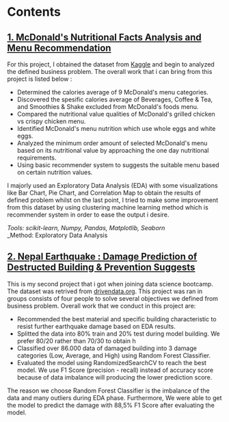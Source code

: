# Contents

## [1. McDonald's Nutritional Facts Analysis and Menu Recommendation](https://www.kaggle.com/mcdonalds/nutrition-facts)

For this project, I obtained the dataset from [Kaggle](https://www.kaggle.com/mcdonalds/nutrition-facts) and begin to analyzed the defined business problem. The overall work that i can bring from this project is listed below : 

* Determined the calories average of 9 McDonald's menu categories.
* Discovered the spesific calories average of Beverages, Coffee & Tea, and Smoothies & Shake excluded from McDonald's foods menu.
* Compared the nutritional value qualities of McDonald's grilled chicken vs crispy chicken menu.
* Identified McDonald's menu nutrition which use whole eggs and white eggs.
* Analyzed the minimum order amount of selected McDonald's menu based on its nutritional value by approaching the one day nutritional requirements.
* Using basic recommender system to suggests the suitable menu based on certain nutrition values.

I majorly used an Exploratory Data Analysis (EDA) with some visualizations like Bar Chart, Pie Chart, and Correlation Map to obtain the results of defined problem whilst on the last point, I tried to make some improvement from this dataset by using clustering machine learning method which is recommender system in order to ease the output i desire.
      
_Tools: scikit-learn, Numpy, Pandas, Matplotlib, Seaborn_                                                                                                                     
_Method: Exploratory Data Analysis


## [2. Nepal Earthquake : Damage Prediction of Destructed Building & Prevention Suggests](https://www.kaggle.com/mcdonalds/nutrition-facts)

This is my second project that i got when joining data science bootcamp. The dataset was retrived from [drivendata.org](https://www.drivendata.org/competitions/57/nepal-earthquake/). This project was ran in groups consists of four people to solve several objectives we defined from business problem. Overall work that we conduct in this project are:

* Recommended the best material and specific building characteristic to resist further earthquake damage based on EDA results.
* Splitted the data into 80% train and 20% test during model building. We prefer 80/20 rather than 70/30 to obtain h
* Classified over 86.000 data of damaged building into 3 damage categories (Low, Average, and High) using Random Forest Classifier.
* Evaluated the model using RandomizedSearchCV to reach the best model. We use F1 Score (precision - recall) instead of accuracy score because of data imbalance will producing the lower prediction score. 

The reason we choose Random Forest Classifier is the imbalance of the data and many outliers during EDA phase. Furthermore, We were able to get the model to predict the damage with 88,5% F1 Score after evaluating the model.
